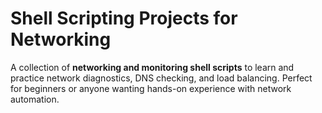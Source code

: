 # Shell Scripting Projects for Networking

A collection of **networking and monitoring shell scripts** to learn and practice network diagnostics, DNS checking, and load balancing. Perfect for beginners or anyone wanting hands-on experience with network automation.
